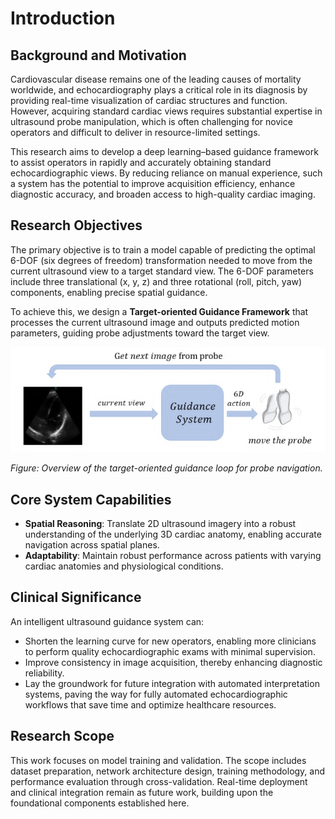 # Introduction

## Background and Motivation

Cardiovascular disease remains one of the leading causes of mortality worldwide, and echocardiography plays a critical role in its diagnosis by providing real-time visualization of cardiac structures and function. However, acquiring standard cardiac views requires substantial expertise in ultrasound probe manipulation, which is often challenging for novice operators and difficult to deliver in resource-limited settings.

This research aims to develop a deep learning–based guidance framework to assist operators in rapidly and accurately obtaining standard echocardiographic views. By reducing reliance on manual experience, such a system has the potential to improve acquisition efficiency, enhance diagnostic accuracy, and broaden access to high-quality cardiac imaging.

## Research Objectives

The primary objective is to train a model capable of predicting the optimal 6-DOF (six degrees of freedom) transformation needed to move from the current ultrasound view to a target standard view. The 6-DOF parameters include three translational (x, y, z) and three rotational (roll, pitch, yaw) components, enabling precise spatial guidance.

To achieve this, we design a **Target-oriented Guidance Framework** that processes the current ultrasound image and outputs predicted motion parameters, guiding probe adjustments toward the target view.

![image](../doc_image/doc1_image/guidance_loop.png)

*Figure: Overview of the target-oriented guidance loop for probe navigation.*

## Core System Capabilities

* **Spatial Reasoning**: Translate 2D ultrasound imagery into a robust understanding of the underlying 3D cardiac anatomy, enabling accurate navigation across spatial planes.
* **Adaptability**: Maintain robust performance across patients with varying cardiac anatomies and physiological conditions.

## Clinical Significance

An intelligent ultrasound guidance system can:

* Shorten the learning curve for new operators, enabling more clinicians to perform quality echocardiographic exams with minimal supervision.
* Improve consistency in image acquisition, thereby enhancing diagnostic reliability.
* Lay the groundwork for future integration with automated interpretation systems, paving the way for fully automated echocardiographic workflows that save time and optimize healthcare resources.

## Research Scope

This work focuses on model training and validation. The scope includes dataset preparation, network architecture design, training methodology, and performance evaluation through cross-validation. Real-time deployment and clinical integration remain as future work, building upon the foundational components established here.
